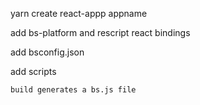 yarn create react-appp appname

add bs-platform and rescript react bindings

add bsconfig.json

add scripts

    build generates a bs.js file